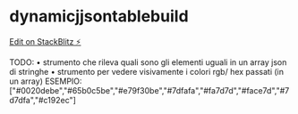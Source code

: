 # dynamicjjsontablebuild

[Edit on StackBlitz ⚡️](https://stackblitz.com/edit/dynamicjjsontablebuild)

TODO: 
 • strumento che rileva quali sono gli elementi uguali in un array json di stringhe
 • strumento per vedere visivamente i colori rgb/ hex passati (in un array)
   ESEMPIO: ["#0020debe","#65b0c5be","#e79f30be","#7dfafa","#fa7d7d","#face7d","#7d7dfa","#c192ec"]